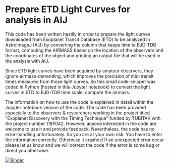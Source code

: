 # Prepare ETD Light Curves for analysis in AIJ
This code has been written hastily in order to prepare the light curves downloaded from Exoplanet Transit Database (ETD) to be analyzed in AstroImageJ (AIJ) by converting the column that keeps time to BJD-TDB format, computing the AIRMASS based on the location of the observers and the coordinates of the object and printing an output file that will be used in the analysis with AIJ.

Since ETD light curves have been acquired by amateur observers, they ignore airmass-detrending, which improves the precision of mid-transit times measured from those light curves. So this small code-snippet was coded in Python (hosted in this Jupyter notebook) to convert the light curves in ETD to BJD-TDB time scale, compute the airmass.

The information on how to use the code is explained in detail within the Jupyter notebook version of the code. The code has been provided especially to the observers & researchers working in the project titled "Exoplanet Discovery with the Timing Technique" funded by TUBITAK with the project number 118F042. However, anyone interested in the code are welcome to use it and provide feedback. Nevertheless, the code has no error-handling unfortunately. So you are at your own risk. You have to enter the information correctly. Otherwise it crashes! If an unexpected error occur please let us know and we will correct the code if the error is some bug or direct you otherwise.

[![Binder](https://mybinder.org/badge_logo.svg)](https://mybinder.org/v2/gh/ozbasturk/prepare_etd_lc_for_aij/master)
